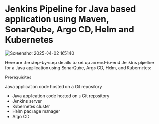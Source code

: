 # Jenkins Pipeline for Java based application using Maven, SonarQube, Argo CD, Helm and Kubernetes

![Screenshot 2025-04-02 165140](https://github.com/user-attachments/assets/4e3458ff-77b4-4073-a8a4-52700ba8dd6d)

Here are the step-by-step details to set up an end-to-end Jenkins pipeline for a Java application using SonarQube, Argo CD, Helm, and Kubernetes:

Prerequisites:

Java application code hosted on a Git repository
<ul>
  <li>Java application code hosted on a Git repository</li>
  <li>Jenkins server</li>
  <li>Kubernetes cluster</li>
  <li>Helm package manager</li>
  <li>Argo CD</li>
  
</ul>
